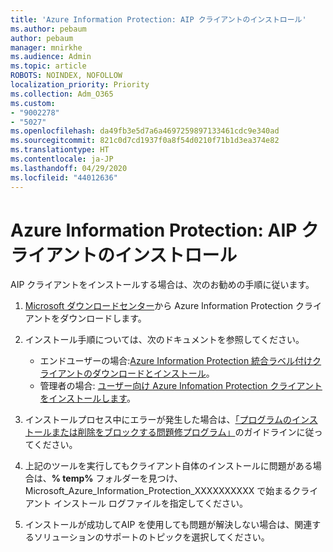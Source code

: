 ```yaml
---
title: 'Azure Information Protection: AIP クライアントのインストロール'
ms.author: pebaum
author: pebaum
manager: mnirkhe
ms.audience: Admin
ms.topic: article
ROBOTS: NOINDEX, NOFOLLOW
localization_priority: Priority
ms.collection: Adm_O365
ms.custom:
- "9002278"
- "5027"
ms.openlocfilehash: da49fb3e5d7a6a4697259897133461cdc9e340ad
ms.sourcegitcommit: 821c0d7cd1937f0a8f54d0210f71b1d3ea374e82
ms.translationtype: HT
ms.contentlocale: ja-JP
ms.lasthandoff: 04/29/2020
ms.locfileid: "44012636"
---
```

# <a name="azure-information-protection-aip-client-installation"></a>Azure Information Protection: AIP クライアントのインストロール

AIP クライアントをインストールする場合は、次のお勧めの手順に従います。

1. [Microsoft ダウンロードセンター](https://www.microsoft.com/download/details.aspx?id=53018)から Azure Information Protection クライアントをダウンロードします。

2. インストール手順については、次のドキュメントを参照してください。

    - エンドユーザーの場合:[Azure Information Protection 統合ラベル付けクライアントのダウンロードとインストール](https://docs.microsoft.com/azure/information-protection/rms-client/install-client-app)。
    - 管理者の場合: [ユーザー向け Azure Infomation Protection クライアントをインストールします](https://docs.microsoft.com/azure/information-protection/rms-client/client-admin-guide-install)。

3. インストールプロセス中にエラーが発生した場合は、[「プログラムのインストールまたは削除をブロックする問題修プログラム」](https://support.microsoft.com/help/17588/windows-fix-problems-that-block-programs-being-installed-or-removed)のガイドラインに従ってください。

4. 上記のツールを実行してもクライアント自体のインストールに問題がある場合は、**% temp%** フォルダーを見つけ、Microsoft_Azure_Information_Protection_XXXXXXXXXX で始まるクライアント インストール ログファイルを指定してください。

5. インストールが成功してAIP を使用しても問題が解決しない場合は、関連するソリューションのサポートのトピックを選択してください。
